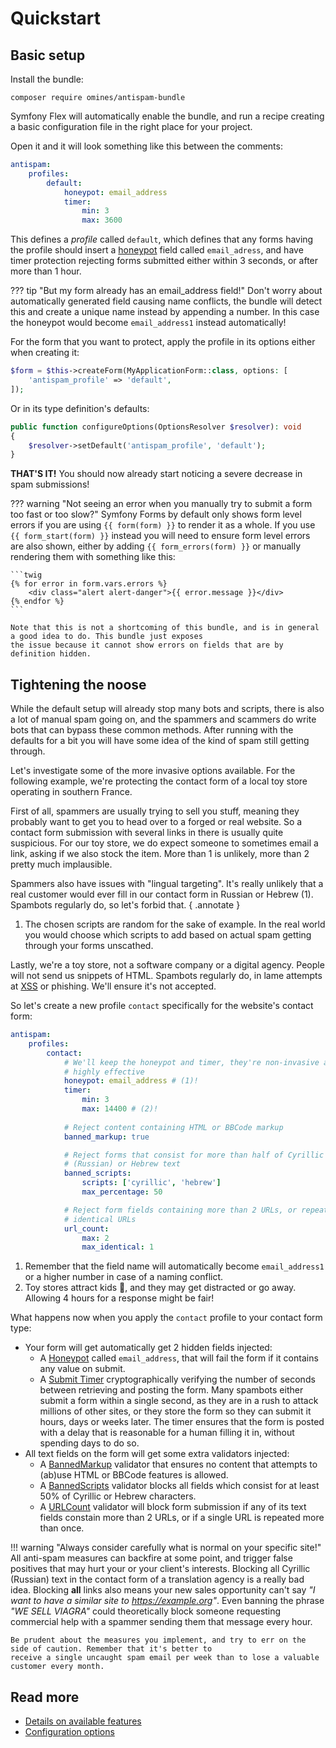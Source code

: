 # Quickstart

## Basic setup

Install the bundle:
```shell
composer require omines/antispam-bundle
```
Symfony Flex will automatically enable the bundle, and run a recipe creating a basic configuration file in the right
place for your project.

Open it and it will look something like this between the comments:

```yaml title="config/packages/antispam.yaml" linenums="1"
antispam:
    profiles:
        default:
            honeypot: email_address
            timer:
                min: 3
                max: 3600
```
This defines a *profile* called `default`, which defines that any forms having the profile should insert a
[honeypot](https://en.wikipedia.org/wiki/Honeypot_(computing)) field called `email_adress`, and have timer protection
rejecting forms submitted either within 3 seconds, or after more than 1 hour.

??? tip "But my form already has an email_address field!"
    Don't worry about automatically generated field causing name conflicts, the bundle will detect this and create
    a unique name instead by appending a number. In this case the honeypot would become `email_address1` instead
    automatically!

For the form that you want to protect, apply the profile in its options either when creating it:
```php
$form = $this->createForm(MyApplicationForm::class, options: [
    'antispam_profile' => 'default',
]);
```
Or in its type definition's defaults:
```php
public function configureOptions(OptionsResolver $resolver): void
{
    $resolver->setDefault('antispam_profile', 'default');
}
```
**THAT'S IT!** You should now already start noticing a severe decrease in spam submissions!

??? warning "Not seeing an error when you manually try to submit a form too fast or too slow?"
    Symfony Forms by default only shows form level errors if you are using `{{ form(form) }}` to render it as a whole.
    If you use `{{ form_start(form) }}` instead you will need to ensure form level errors are also shown, either by
    adding `{{ form_errors(form) }}` or manually rendering them with something like this:

    ```twig
    {% for error in form.vars.errors %}
        <div class="alert alert-danger">{{ error.message }}</div>
    {% endfor %}
    ```

    Note that this is not a shortcoming of this bundle, and is in general a good idea to do. This bundle just exposes
    the issue because it cannot show errors on fields that are by definition hidden.

## Tightening the noose

While the default setup will already stop many bots and scripts, there is also a lot of manual spam going on, and the
spammers and scammers do write bots that can bypass these common methods. After running with the defaults for a bit
you will have some idea of the kind of spam still getting through.

Let's investigate some of the more invasive options available. For the following example, we're protecting the contact
form of a local toy store operating in southern France.

First of all, spammers are usually trying to sell you stuff, meaning they probably want to get you to head over to
a forged or real website. So a contact form submission with several links in there is usually quite suspicious. For our
toy store, we do expect someone to sometimes email a link, asking if we also stock the item. More than 1 is unlikely,
more than 2 pretty much implausible.

Spammers also have issues with "lingual targeting". It's really unlikely that a real customer would ever fill in our
contact form in Russian or Hebrew (1). Spambots regularly do, so let's forbid that.
{ .annotate }

1.  The chosen scripts are random for the sake of example. In the real world you would choose which scripts to add based
    on actual spam getting through your forms unscathed.

Lastly, we're a toy store, not a software company or a digital agency. People will not send us snippets of HTML.
Spambots regularly do, in lame attempts at [XSS](https://en.wikipedia.org/wiki/Cross-site_scripting) or phishing.
We'll ensure it's not accepted.

So let's create a new profile `contact` specifically for the website's contact form:
```yaml title="config/packages/antispam.yaml" linenums="1"
antispam:
    profiles:
        contact:
            # We'll keep the honeypot and timer, they're non-invasive and
            # highly effective
            honeypot: email_address # (1)!
            timer:
                min: 3
                max: 14400 # (2)!
            
            # Reject content containing HTML or BBCode markup
            banned_markup: true

            # Reject forms that consist for more than half of Cyrillic
            # (Russian) or Hebrew text
            banned_scripts:
                scripts: ['cyrillic', 'hebrew']
                max_percentage: 50

            # Reject form fields containing more than 2 URLs, or repeating
            # identical URLs
            url_count:
                max: 2
                max_identical: 1
```

1. Remember that the field name will automatically become `email_address1` or a higher number in case of a naming conflict.
2. Toy stores attract kids :child:, and they may get distracted or go away. Allowing 4 hours for a response might be fair!

What happens now when you apply the `contact` profile to your contact form type:

- Your form will get automatically get 2 hidden fields injected:
    * A [Honeypot](form/honeypot.md) called `email_address`, that will fail the form if it contains any value on submit.
    * A [Submit Timer](form/submit_timer.md) cryptographically verifying the number of seconds between retrieving and
      posting the form. Many spambots either submit a form within a single second, as they are in a rush to attack
      millions of other sites, or they store the form so they can submit it hours, days or weeks later. The timer ensures
      that the form is posted with a delay that is reasonable for a human filling it in, without spending days to do so.
- All text fields on the form will get some extra validators injected:
    * A [BannedMarkup](validator/banned_markup.md) validator that ensures no content that attempts to (ab)use HTML or
      BBCode features is allowed.
    * A [BannedScripts](validator/banned_scripts.md) validator blocks all fields which consist for at least 50% of
      Cyrillic or Hebrew characters.
    * A [URLCount](validator/url_count.md) validator will block form submission if any of its text fields constain more
      than 2 URLs, or if a single URL is repeated more than once. 

!!! warning "Always consider carefully what is normal on your specific site!"
    All anti-spam measures can backfire at some point, and trigger false positives that may hurt your or your client's
    interests. Blocking all Cyrillic (Russian) text in the contact form of a translation agency is a really bad idea. 
    Blocking **all** links also means your new sales opportunity can't say *"I want to have a similar site to 
    https://example.org"*. Even banning the phrase *"WE SELL VIAGRA"* could theoretically block someone requesting
    commercial help with a spammer sending them that message every hour.

    Be prudent about the measures you implement, and try to err on the side of caution. Remember that it's better to
    receive a single uncaught spam email per week than to lose a valuable customer every month.

## Read more

* [Details on available features](features.md)
* [Configuration options](configuration.md)



